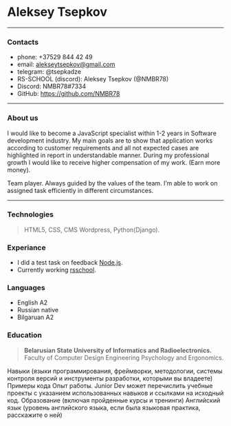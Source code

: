 # Aleksey Tsepkov
---
### Contacts
* phone: +37529 844 42 49
* email: alekseytsepkov@gmail.com
* telegram: @tsepkadze
* RS-SCHOOL (discord): Aleksey Tsepkov (@NMBR78)
* Discord: NMBR78#7334
* GitHub: https://github.com/NMBR78
---
### About us
I would like to become a JavaScript specialist within 1-2 years in Software development industry.
My main goals are to show that application works according to customer requirements and all not 
expected cases are highlighted in report in understandable manner. 
During my professional growth I would like to receive higher compensation of my work. (Earn more 
money).

Team player. Always guided by the values of the team. I’m able to work on assigned task efficiently in different circumstances.

---
### Technologies
> HTML5, CSS, CMS Wordpress, Python(Django).

### Experiance
* I did a test task on feedback [Node.js](https://github.com/NMBR78/feedback).
* Currently working [rsschool](https://github.com/NMBR78/rsschool-cv-1).

### Languages
* English A2
* Russian native
* Bilgaruan A2

### Education
> **Belarusian State University of Informatics and Radioelectronics.**
Faculty of Computer Design
>Engineering Psychology and Ergonomics.

Навыки (языки программирования, фреймворки, методологии, системы контроля версий и инструменты разработки, которыми вы владеете)
Примеры кода
Опыт работы. Junior Dev может перечислить учебные проекты с указанием использованных навыков и ссылками на исходный код.
Образование (включая пройденные курсы и тренинги)
Английский язык (уровень английского языка, если была языковая практика, расскажите о ней)